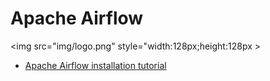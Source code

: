 # Apache Airflow

<img src="img/logo.png" style="width:128px;height:128px >

- [Apache Airflow installation tutorial](https://kirenz.github.io/codelabs/codelabs/airflow-setup/#0)
